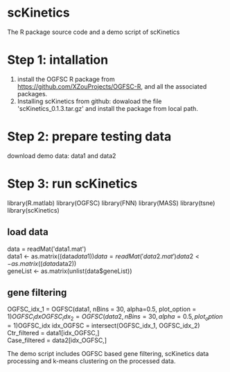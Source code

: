 # scKinetics
The R package source code and a demo script of scKinetics

# Step 1: intallation
1. install the OGFSC R package from https://github.com/XZouProjects/OGFSC-R, and all the associated packages.
2. Installing scKinetics from github:
dowaload the file 'scKinetics_0.1.3.tar.gz' and install the package from local path.

# Step 2: prepare testing data
download demo data: data1 and data2

# Step 3: run scKinetics
library(R.matlab)
library(OGFSC)
library(FNN)
library(MASS)
library(tsne)
library(scKinetics)

## load data
data = readMat('data1.mat')                                                                                        
data1 <- as.matrix((data$data1))       
data = readMat('data2.mat')                        
data2 <- as.matrix((data$data2))                              
geneList <- as.matrix(unlist(data$geneList))

## gene filtering 
OGFSC_idx_1 = OGFSC(data1, nBins = 30, alpha=0.5, plot_option = 1)$OGFSC_idx  
OGFSC_idx_2 = OGFSC(data2, nBins = 30, alpha=0.5, plot_option = 1)$OGFSC_idx 
idx_OGFSC = intersect(OGFSC_idx_1, OGFSC_idx_2)  
Ctr_filtered = data1[idx_OGFSC,]  
Case_filtered = data2[idx_OGFSC,]  
 
The demo script includes OGFSC based gene filtering, scKinetics data processing and k-means clustering on the processed data.
